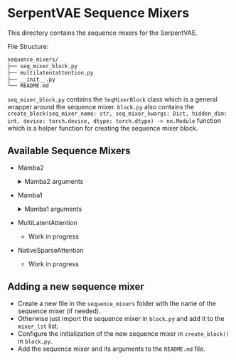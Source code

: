# SerpentVAE Sequence Mixers

This directory contains the sequence mixers for the SerpentVAE. 

File Structure:

```sh
sequence_mixers/
├── seq_mixer_block.py
├── multilatentattention.py
├── __init__.py
└── README.md
```
`seq_mixer_block.py` contains the `SeqMixerBlock` class which is a general wrapper around the sequence mixer.
`block.py` also contains the `create_block(seq_mixer_name: str, seq_mixer_kwargs: Dict, hidden_dim: int, device: torch.device, dtype: torch.dtype) -> nn.Module` function which is a helper function for creating the sequence mixer block.

## Available Sequence Mixers
- Mamba2
  <details>
  <summary>Mamba2 arguments</summary>

    - `d_model`: The dimension of the model
    - `d_state`: The size of the state
    - `d_conv`: The length of the convolution
    - `expand`: The expansion factor
    - `headdim`: The dimension of the head
    
  </details>

- Mamba1
  <details>
  <summary>Mamba1 arguments</summary>

  - `d_model`: The dimension of the model
  - `d_state`: The size of the state
  - `d_conv`: The length of the convolution
  - `expand`: The expansion factor

  </details>

- MultiLatentAttention
  - Work in progress

- NativeSparseAttention
  - Work in progress

## Adding a new sequence mixer
- Create a new file in the `sequence_mixers` folder with the name of the sequence mixer (if needed).
- Otherwise just import the sequence mixer in `block.py` and add it to the `mixer_lst` list.
- Configure the initialization of the new sequence mixer in `create_block()` in `block.py`.
- Add the sequence mixer and its arguments to the `README.md` file.
